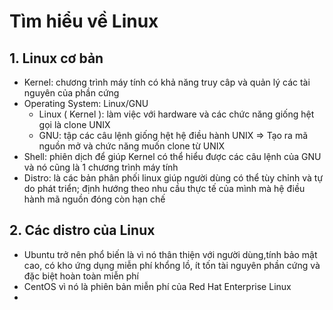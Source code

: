 # Tìm hiểu về Linux 
## 1. Linux cơ bản
- Kernel: chương trình máy tính có khả năng truy câp và quản lý các tài nguyên của phần cứng
-  Operating System: Linux/GNU
   + Linux ( Kernel ): làm việc với hardware và các chức năng giống hệt gọi là clone UNIX
   + GNU: tập các câu lệnh giống hệt hệ điều hành UNIX
     => Tạo ra mã nguồn mở và chức năng muốn clone từ UNIX 
-  Shell: phiên dịch để giúp Kernel có thể hiểu được các câu lệnh của GNU và nó cũng là 1 chương trình máy tính
-  Distro: là các bản phân phối linux giúp người dùng có thể tùy chỉnh và tự do phát triển; định hướng theo nhu cầu thực tế của mình mà hệ điều hành mã nguồn đóng còn hạn chế
## 2. Các distro của Linux 
- Ubuntu trở nên phổ biến là vì nó thân thiện với người dùng,tính bảo mật cao, có kho ứng dụng miễn phí khổng lồ, ít tốn tài nguyên phần cứng và đặc biệt hoàn toàn miễn phí
- CentOS vì nó là phiên bản miễn phí của Red Hat Enterprise Linux
- 
